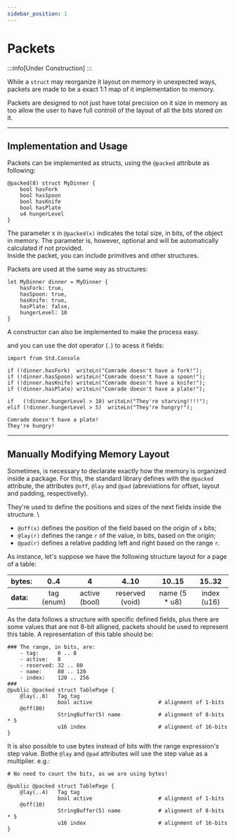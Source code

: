 ```yaml
---
sidebar_position: 1
---
```


# Packets
:::info[Under Construction]
:::

While a `struct` may reorganize it layout on memory in unexpected ways, packets are made to be a exact
1:1 map of it implementation to memory.

Packets are designed to not just have total precision on it size in memory as too allow the user to
have full controll of the layout of all the bits stored on it.

---
## Implementation and Usage

Packets can be implemented as structs, using the `@packed` attribute as following:
```abs
@packed(8) struct MyDinner {
	bool hasFork
	bool hasSpoon
	bool hasKnife
	bool hasPlate
	u4 hungerLevel
}
```

The parameter x in `@packed(x)` indicates the total size, in bits, of the object in memory.
The parameter is, however, optional and will be automatically calculated if not provided. \
Inside the packet, you can include primitives and other structures.

Packets are used at the same way as structures:
```abs
let MyDinner dinner = MyDinner {
	hasFork: true,
	hasSpoon: true,
	hasKnife: true,
	hasPlate: false,
	hungerLevel: 10
}
```
A constructor can also be implemented to make the
process easy.

and you can use the dot operator (`.`) to acess it fields:
```abs
import from Std.Console

if (!dinner.hasFork)  writeLn("Comrade doesn't have a fork!");
if (!dinner.hasSpoon) writeLn("Comrade doesn't have a spoon!");
if (!dinner.hasKnife) writeLn("Comrade doesn't have a knife!");
if (!dinner.hasPlate) writeLn("Comrade doesn't have a plate!");

if   (!dinner.hungerLevel > 10) writeLn("They're starving!!!!");
elif (!dinner.hungerLevel > 5)  writeLn("They're hungry!");
```

```text title="Console Output"
Comrade doesn't have a plate!
They're hungry!
```

---
## Manually Modifying Memory Layout

Sometimes, is necessary to declarate exactly how the memory is organized inside a package.
For this, the standard library defines with the `@packed` attribute, the attributes `@off`,
 `@lay` and `@pad` (abreviations for offset, layout and padding, respectivelly).

They're used to define the positions and sizes of the next fields inside the structure. \
- `@off(x)` defines the position of the field based on the origin of `x` bits;
- `@lay(r)` defines the range `r` of the value, in bits, based on the origin;
- `@pad(r)` defines a relative padding left and right based on the range `r`.

As instance, let's suppose we have the following structure layout for a page of a table:

| bytes:    | 0..4       | 4             | 4..10           | 10..15        | 15..32      |
|:----------|:----------:|:-------------:|:---------------:|:-------------:|:-----------:|
| **data:** | tag (enum) | active (bool) | reserved (void) | name (5 * u8) | index (u16) |

As the data follows a structure with specific defined fields, plus there are some
values that are not 8-bit alligned, packets should be used to represent this table.
A representation of this table should be:
```abs
### The range, in bits, are:
	- tag:      0 .. 8
	- active:   8
	- reserved: 32 .. 80
	- name:     80 .. 120
	- index:    120 .. 256
###
@public @packed struct TablePage {
	@lay(..8)   Tag tag
				bool active                     # alignment of 1-bits
	@off(80)
				StringBuffer(5) name            # alignment of 8-bits * 5
				u16 index                       # alignment of 16-bits
}
```

It is also possible to use bytes instead of bits with the range expression's step value.
Bothe `@lay` and `@pad` attributes will use the step value as a multiplier.
e.g.:

```abs
# No need to count the bits, as we are using bytes!

@public @packed struct TablePage {
    @lay(..4)   Tag tag
                bool active                     # alignment of 1-bits
    @off(10)
                StringBuffer(5) name            # alignment of 8-bits * 5
                u16 index                       # alignment of 16-bits
}
```

